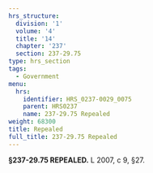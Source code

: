 ```yaml
---
hrs_structure:
  division: '1'
  volume: '4'
  title: '14'
  chapter: '237'
  section: 237-29.75
type: hrs_section
tags:
  - Government
menu:
  hrs:
    identifier: HRS_0237-0029_0075
    parent: HRS0237
    name: 237-29.75 Repealed
weight: 68300
title: Repealed
full_title: 237-29.75 Repealed
---
```

**§237-29.75 REPEALED.** L 2007, c 9, §27.